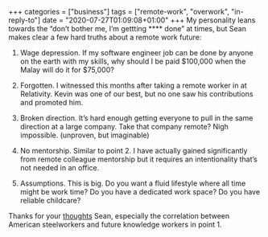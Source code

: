 +++
categories = ["business"]
tags = ["remote-work", "overwork", "in-reply-to"]
date = "2020-07-27T01:09:08+01:00"
+++
My personality leans towards the “don’t bother me, I’m gettting \*\*\*\* done” at times, but Sean makes clear a few hard truths about a remote work future:

1. Wage depression. If my software engineer job can be done by anyone on the earth with my skills, why should I be paid $100,000 when the Malay will do it for $75,000?

2. Forgotten. I witnessed this months after taking a remote worker in at Relativity. Kevin was one of our best, but no one saw his contributions and promoted him.

3. Broken direction. It’s hard enough getting everyone to pull in the same direction at a large company. Take that company remote? Nigh impossible. (unproven, but imaginable)

4. No mentorship. Similar to point 2. I have actually gained significantly from remote colleague mentorship but it requires an intentionality that’s not needed in an office.

5. Assumptions. This is big. Do you want a fluid lifestyle where all time might be work time? Do you have a dedicated work space? Do you have reliable childcare?

Thanks for your [thoughts](https://www.seanblanda.com/our-remote-work-future-is-going-to-suck/) Sean, especially the correlation between American steelworkers and future knowledge workers in point 1.
